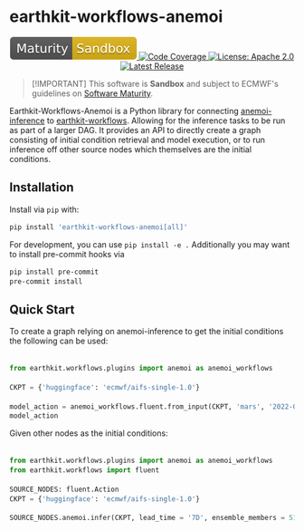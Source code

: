 # earthkit-workflows-anemoi

<p align="center">
  <a href="https://github.com/ecmwf/codex/raw/refs/heads/main/Project%20Maturity">
    <img src="https://github.com/ecmwf/codex/raw/refs/heads/main/Project%20Maturity/sandbox_badge.svg" alt="Static Badge">
  </a>

<a href="https://codecov.io/gh/ecmwf/earthkit-workflows-anemoi">
    <img src="https://codecov.io/gh/ecmwf/earthkit-workflows-anemoi/branch/develop/graph/badge.svg" alt="Code Coverage">
  </a>

<a href="https://opensource.org/licenses/apache-2-0">
    <img src="https://img.shields.io/badge/License-Apache%202.0-blue.svg" alt="License: Apache 2.0">
  </a>

<a href="https://github.com/ecmwf/earthkit-workflows-anemoi/releases">
    <img src="https://img.shields.io/github/v/release/ecmwf/earthkit-workflows-anemoi?color=blue&label=Release&style=flat-square" alt="Latest Release">
  </a>
</p>

> \[!IMPORTANT\]
> This software is **Sandbox** and subject to ECMWF's guidelines on [Software Maturity](https://github.com/ecmwf/codex/raw/refs/heads/main/Project%20Maturity).

Earthkit-Workflows-Anemoi is a Python library for connecting [anemoi-inference](https://github.com/ecmwf/anemoi-inference) to [earthkit-workflows](https://github.com/ecmwf/earthkit-workflows). Allowing for the inference tasks to be run as part of a larger DAG. It provides an API to directly create a graph consisting of initial condition retrieval and model execution, or to run inference off other source nodes which themselves are the initial conditions.

## Installation

Install via `pip` with:

```bash
pip install 'earthkit-workflows-anemoi[all]'
```

For development, you can use `pip install -e .` Additionally you may want to install pre-commit hooks via

```bash
pip install pre-commit
pre-commit install
```

## Quick Start

To create a graph relying on anemoi-inference to get the initial conditions the following can be used:

```python

from earthkit.workflows.plugins import anemoi as anemoi_workflows

CKPT = {'huggingface': 'ecmwf/aifs-single-1.0'}

model_action = anemoi_workflows.fluent.from_input(CKPT, 'mars', '2022-01-01T00:00', lead_time = '7D', ensemble_members=51)
model_action

```

Given other nodes as the initial conditions:

```python

from earthkit.workflows.plugins import anemoi as anemoi_workflows
from earthkit.workflows import fluent

SOURCE_NODES: fluent.Action
CKPT = {'huggingface': 'ecmwf/aifs-single-1.0'}

SOURCE_NODES.anemoi.infer(CKPT, lead_time = '7D', ensemble_members = 51)

```
